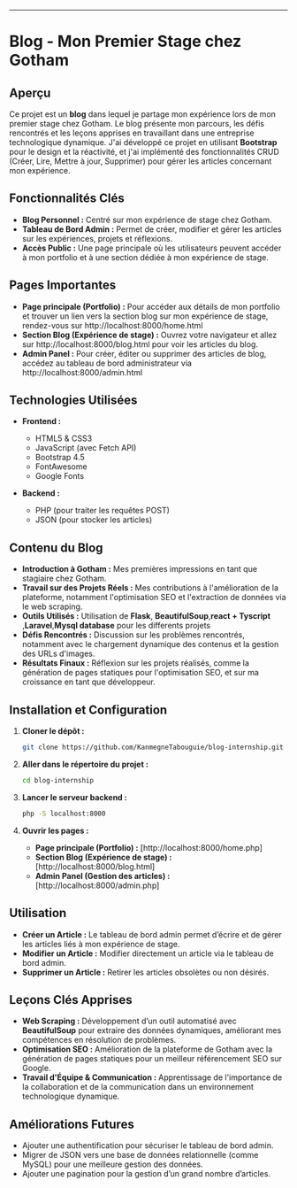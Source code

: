 
---

# Blog - Mon Premier Stage chez Gotham

## Aperçu
Ce projet est un **blog** dans lequel je partage mon expérience lors de mon premier stage chez Gotham. Le blog présente mon parcours, les défis rencontrés et les leçons apprises en travaillant dans une entreprise technologique dynamique. J'ai développé ce projet en utilisant **Bootstrap** pour le design et la réactivité, et j'ai implémenté des fonctionnalités CRUD (Créer, Lire, Mettre à jour, Supprimer) pour gérer les articles concernant mon expérience.

## Fonctionnalités Clés
- **Blog Personnel :** Centré sur mon expérience de stage chez Gotham.
- **Tableau de Bord Admin :** Permet de créer, modifier et gérer les articles sur les expériences, projets et réflexions.
- **Accès Public :** Une page principale où les utilisateurs peuvent accéder à mon portfolio et à une section dédiée à mon expérience de stage.


## Pages Importantes
- **Page principale (Portfolio) :** Pour accéder aux détails de mon portfolio et trouver un lien vers la section blog sur mon expérience de stage, rendez-vous sur http://localhost:8000/home.html
- **Section Blog (Expérience de stage) :** Ouvrez votre navigateur et allez sur http://localhost:8000/blog.html pour voir les articles du blog.
- **Admin Panel :** Pour créer, éditer ou supprimer des articles de blog, accédez au tableau de bord administrateur via http://localhost:8000/admin.html

## Technologies Utilisées
- **Frontend :**
  - HTML5 & CSS3
  - JavaScript (avec Fetch API)
  - Bootstrap 4.5
  - FontAwesome
  - Google Fonts
  
- **Backend :**
  - PHP (pour traiter les requêtes POST)
  - JSON (pour stocker les articles)

## Contenu du Blog
- **Introduction à Gotham :** Mes premières impressions en tant que stagiaire chez Gotham.
- **Travail sur des Projets Réels :** Mes contributions à l'amélioration de la plateforme, notamment l'optimisation SEO et l'extraction de données via le web scraping.
- **Outils Utilisés :** Utilisation de **Flask**, **BeautifulSoup**,**react + Tyscript** ,**Laravel**,**Mysql database** pour les differents projets
- **Défis Rencontrés :** Discussion sur les problèmes rencontrés, notamment avec le chargement dynamique des contenus et la gestion des URLs d'images.
- **Résultats Finaux :** Réflexion sur les projets réalisés, comme la génération de pages statiques pour l'optimisation SEO, et sur ma croissance en tant que développeur.

## Installation et Configuration
1. **Cloner le dépôt :**
   ```bash
   git clone https://github.com/KanmegneTabouguie/blog-internship.git
   ```
2. **Aller dans le répertoire du projet :**
   ```bash
   cd blog-internship
   ```
3. **Lancer le serveur backend :**
   ```bash
   php -S localhost:8000
   ```

4. **Ouvrir les pages :**
   - **Page principale (Portfolio) :** [http://localhost:8000/home.php]
   - **Section Blog (Expérience de stage) :** [http://localhost:8000/blog.html]
   - **Admin Panel (Gestion des articles) :** [http://localhost:8000/admin.php]

## Utilisation
- **Créer un Article :** Le tableau de bord admin permet d’écrire et de gérer les articles liés à mon expérience de stage.
- **Modifier un Article :** Modifier directement un article via le tableau de bord admin.
- **Supprimer un Article :** Retirer les articles obsolètes ou non désirés.


## Leçons Clés Apprises
- **Web Scraping :** Développement d’un outil automatisé avec **BeautifulSoup** pour extraire des données dynamiques, améliorant mes compétences en résolution de problèmes.
- **Optimisation SEO :** Amélioration de la plateforme de Gotham avec la génération de pages statiques pour un meilleur référencement SEO sur Google.
- **Travail d'Équipe & Communication :** Apprentissage de l'importance de la collaboration et de la communication dans un environnement technologique dynamique.

## Améliorations Futures
- Ajouter une authentification pour sécuriser le tableau de bord admin.
- Migrer de JSON vers une base de données relationnelle (comme MySQL) pour une meilleure gestion des données.
- Ajouter une pagination pour la gestion d’un grand nombre d’articles.

